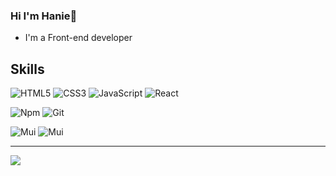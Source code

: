 ### Hi I'm Hanie👋

- I'm a Front-end developer

## Skills
![HTML5](https://img.shields.io/badge/HTML5-E34F26?logo=HTML5&logoColor=white&style=for-the-badge)
![CSS3](https://img.shields.io/badge/CSS3-1572B6?logo=CSS3&logoColor=white&style=for-the-badge)
![JavaScript](https://img.shields.io/badge/JavaScript-F7DF1E?logo=JavaScript&logoColor=black&style=for-the-badge)
![React](https://img.shields.io/badge/React-61DAFB?logo=React&logoColor=black&style=for-the-badge)

![Npm](https://img.shields.io/badge/Npm-CB3837?logo=Npm&logoColor=white&style=for-the-badge)
![Git](https://img.shields.io/badge/Git-F05032?logo=Git&logoColor=white&style=for-the-badge)

![Mui](https://img.shields.io/badge/MUI-007fff?logo=MUI&logoColor=white&style=for-the-badge)
![Mui](https://img.shields.io/badge/Bootstrap-purple?logo=Bootstrap&logoColor=white&style=for-the-badge)

---
[![](https://visitcount.itsvg.in/api?id=Hanieghorbani&label=Profile%20Views&color=11&icon=0&pretty=true)](https://visitcount.itsvg.in)
